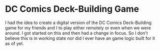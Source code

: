 DC Comics Deck-Building Game
=======

I had the idea to create a digital version of the DC Comics Deck-Building game for my friends and I to play either remotely or even when we were around. I got started on this and then had a change in focus. So I don't believe this is in working state nor did I ever have an game logic built for it as of yet.
